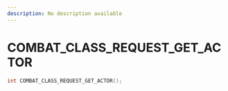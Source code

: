 ```yaml
---
description: No description available 
---
```


# COMBAT_CLASS_REQUEST_GET_ACTOR

```cpp
int COMBAT_CLASS_REQUEST_GET_ACTOR();
```
